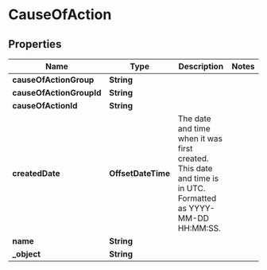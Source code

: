 

# CauseOfAction


## Properties

| Name | Type | Description | Notes |
|------------ | ------------- | ------------- | -------------|
|**causeOfActionGroup** | **String** |  |  |
|**causeOfActionGroupId** | **String** |  |  |
|**causeOfActionId** | **String** |  |  |
|**createdDate** | **OffsetDateTime** | The date and time when it was first created. This date and time is in UTC. Formatted as YYYY-MM-DD HH:MM:SS. |  |
|**name** | **String** |  |  |
|**_object** | **String** |  |  |



